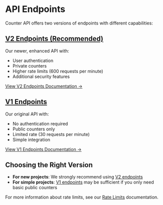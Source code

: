 # API Endpoints

Counter API offers two versions of endpoints with different capabilities:

## [V2 Endpoints (Recommended)](endpoints/v2.md)

Our newer, enhanced API with:
- User authentication
- Private counters
- Higher rate limits (600 requests per minute)
- Additional security features

[View V2 Endpoints Documentation →](endpoints/v2.md)

## [V1 Endpoints](endpoints/v1.md)

Our original API with:
- No authentication required
- Public counters only
- Limited rate (30 requests per minute)
- Simple integration

[View V1 Endpoints Documentation →](endpoints/v1.md)

## Choosing the Right Version

- **For new projects**: We strongly recommend using [V2 endpoints](endpoints/v2.md)
- **For simple projects**: [V1 endpoints](endpoints/v1.md) may be sufficient if you only need basic public counters

For more information about rate limits, see our [Rate Limits](rate-limit.md) documentation.

